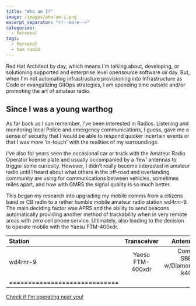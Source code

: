 ```yaml
---
title: "Who am I?"
image: /images/who-am-i.png
excerpt_separator: "<!--more-->"
categories:
  - Personal
tags:
  - Personal
  - ham radio
---
```


Red Hat Architect by day, which means I'm talking about, developing, or solutioning supported and enterprise level opensource software *all* day. But, when I'm not automating infrastructure provisioning into Infrastructure as Code or evangalizing GitOps strategies, I am spending time outside and/or promoting the art of amateur radio.

## Since I was a young warthog

As far back as I can remember, I've been interested in Radios.  Listening and monitoring local Police and emergency communications, I guess, gave me a sense of security that I would be able to respond quicker incertain events or that I was more 'in-touch' with the realities of my surroundings. 

I've also for years seen the occasional car or truck with the Amateur Radio Operator license plate and usually occompanied by a ‘few’ antennas to trigger some curiosity. However, I didn’t really become interested in amateur radio until I heard about what others in the off-road and overlanding community are using for communications between vehicles, sometimes miles apart, and how with GMRS the signal quality is so much better.

This began my research into upgrading my mobile comms from a citizens band or CB radio to a rather humble mobile amateur radio station <!--more--> wd4rnr-9. The main deciding factor was APRS and the ability to send beacons automatically providing another method of trackability when in very remote areas with zero cell phone service. Ultimately, also leading to the decision to operate mobile with the Yaesu FTM-400xdr.


| Station | Transceiver | Antenna |
|:--------|:-------:|--------:|
| wd4rnr-9 | Yaesu FTM-400xdr | Comet SBB5 w/Diamond  k400 |
|=============================|

[Check if I'm operating near you!](https://aprs.fi/#!mt=roadmap&z=9&call=a%2FWD4RNR-9&timerange=3600&tail=0)

